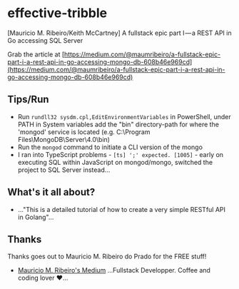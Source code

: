 # effective-tribble
[Mauricio M. Ribeiro/Keith McCartney] A fullstack epic part I — a REST API in Go accessing SQL Server

Grab the article at [https://medium.com/@maumribeiro/a-fullstack-epic-part-i-a-rest-api-in-go-accessing-mongo-db-608b46e969cd](https://medium.com/@maumribeiro/a-fullstack-epic-part-i-a-rest-api-in-go-accessing-mongo-db-608b46e969cd)

## Tips/Run

* Run `rundll32 sysdm.cpl,EditEnvironmentVariables` in PowerShell, under PATH in System variables add the "bin" directory-path for where the 'mongod' service is located (e.g. C:\Program Files\MongoDB\Server\4.0\bin)
* Run the `mongod` command to initiate a CLI version of the mongo
* I ran into TypeScript problems - `[ts] ';' expected. [1005]` - early on executing SQL within JavaScript on mongod/mongo, switched the project to SQL Server instead...

## What's it all about?

* ..."This is a detailed tutorial of how to create a very simple RESTful API in Golang"...

## Thanks

Thanks goes out to Mauricio M. Ribeiro do Prado for the FREE stuff!

* [Mauricio M. Ribeiro's Medium](https://medium.com/@maumribeiro) ...Fullstack Developper. Coffee and coding lover ❤...
